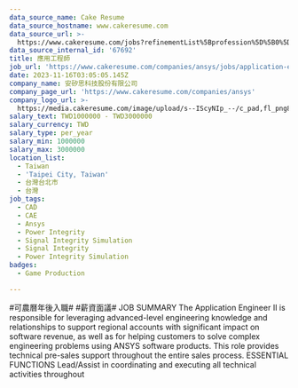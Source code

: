 ```yaml
---
data_source_name: Cake Resume
data_source_hostname: www.cakeresume.com
data_source_url: >-
  https://www.cakeresume.com/jobs?refinementList%5Bprofession%5D%5B0%5D=game-production&range%5Bsalary_range%5D%5Bmin%5D=100000
data_source_internal_id: '67692'
title: 應用工程師
job_url: 'https://www.cakeresume.com/companies/ansys/jobs/application-engineer-5ffcf2'
date: 2023-11-16T03:05:05.145Z
company_name: 安矽思科技股份有限公司
company_page_url: 'https://www.cakeresume.com/companies/ansys'
company_logo_url: >-
  https://media.cakeresume.com/image/upload/s--IScyNIp_--/c_pad,fl_png8,h_200,w_200/v1702051173/evxd79vugfkozomzj0ar.png
salary_text: TWD1000000 - TWD3000000
salary_currency: TWD
salary_type: per_year
salary_min: 1000000
salary_max: 3000000
location_list:
  - Taiwan
  - 'Taipei City, Taiwan'
  - 台灣台北市
  - 台灣
job_tags:
  - CAD
  - CAE
  - Ansys
  - Power Integrity
  - Signal Integrity Simulation
  - Signal Integrity
  - Power Integrity Simulation
badges:
  - Game Production

---
```


#可農曆年後入職# #薪資面議# JOB SUMMARY The Application Engineer II is responsible for leveraging advanced-level engineering knowledge and relationships to support regional accounts with significant impact on software revenue, as well as for helping customers to solve complex engineering problems using ANSYS software products. This role provides technical pre-sales support throughout the entire sales process. ESSENTIAL FUNCTIONS Lead/Assist in coordinating and executing all technical activities throughout 